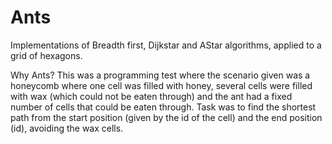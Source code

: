 # Ants
Implementations of Breadth first, Dijkstar and AStar algorithms, applied to a grid of hexagons.

Why Ants? This was a programming test where the scenario given was a honeycomb where one cell was filled with honey, 
several cells were filled with wax (which could not be eaten through) and the ant had a fixed number of cells that could
be eaten through. Task was to find the shortest path from the start position (given by the id of the cell) and the end
position (id), avoiding the wax cells.

